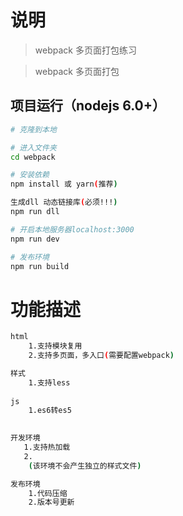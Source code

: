 # 说明

>  webpack 多页面打包练习

>  webpack 多页面打包


## 项目运行（nodejs 6.0+）
``` bash
# 克隆到本地

# 进入文件夹
cd webpack

# 安装依赖
npm install 或 yarn(推荐)

生成dll 动态链接库(必须!!!)
npm run dll

# 开启本地服务器localhost:3000
npm run dev

# 发布环境
npm run build
```



# 功能描述
``` bash
html
    1.支持模块复用
    2.支持多页面，多入口(需要配置webpack)

样式
    1.支持less
    
js
    1.es6转es5
    

开发环境
   1.支持热加载
   2.
    (该环境不会产生独立的样式文件)

发布环境
    1.代码压缩
    2.版本号更新
   
```



